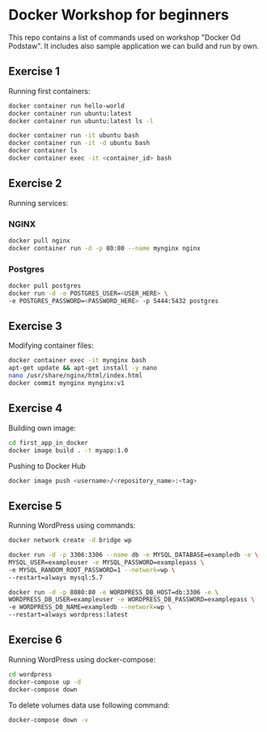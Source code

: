 # Docker Workshop for beginners

This repo contains a list of commands used on workshop "Docker Od Podstaw". It includes also sample application we can build and run by own. 


## Exercise 1

Running first containers:

```sh
docker container run hello-world
docker container run ubuntu:latest
docker container run ubuntu:latest ls -l

docker container run -it ubuntu bash
docker container run -it -d ubuntu bash
docker container ls
docker container exec -it <container_id> bash
```


## Exercise 2

Running services:

### NGINX
```sh
docker pull nginx
docker container run -d -p 80:80 --name mynginx nginx
```

### Postgres

```sh
docker pull postgres
docker run -d -e POSTGRES_USER=<USER_HERE> \
-e POSTGRES_PASSWORD=<PASSWORD_HERE> -p 5444:5432 postgres
```

## Exercise 3

Modifying container files:

```sh
docker container exec -it mynginx bash
apt-get update && apt-get install -y nano
nano /usr/share/nginx/html/index.html
docker commit mynginx mynginx:v1
```

## Exercise 4

Building own image:

```sh
cd first_app_in_docker
docker image build . -t myapp:1.0
```

Pushing to Docker Hub

```sh
docker image push <username>/<repository_name>:<tag>
```

## Exercise 5

Running WordPress using commands:

```sh
docker network create -d bridge wp

docker run -d -p 3306:3306 --name db -e MYSQL_DATABASE=exampledb -e \
MYSQL_USER=exampleuser -e MYSQL_PASSWORD=examplepass \ 
-e MYSQL_RANDOM_ROOT_PASSWORD=1 --network=wp \
--restart=always mysql:5.7 

docker run -d -p 8080:80 -e WORDPRESS_DB_HOST=db:3306 -e \
WORDPRESS_DB_USER=exampleuser -e WORDPRESS_DB_PASSWORD=examplepass \
-e WORDPRESS_DB_NAME=exampledb --network=wp \
--restart=always wordpress:latest
```

## Exercise 6

Running WordPress using docker-compose:

```sh
cd wordpress
docker-compose up -d
docker-compose down
```

To delete volumes data use following command:
```sh
docker-compose down -v
```